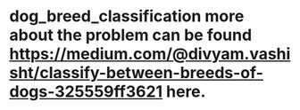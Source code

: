 # dog_breed_classification more about the problem can be found https://medium.com/@divyam.vashisht/classify-between-breeds-of-dogs-325559ff3621 here.

